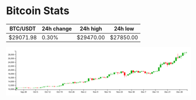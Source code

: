 # Bitcoin Stats

BTC/USDT|24h change|24h high|24h low|
|---|---|---|---|
|$29071.98|0.30%|$29470.00|$27850.00|

<img src="./chart.svg">
